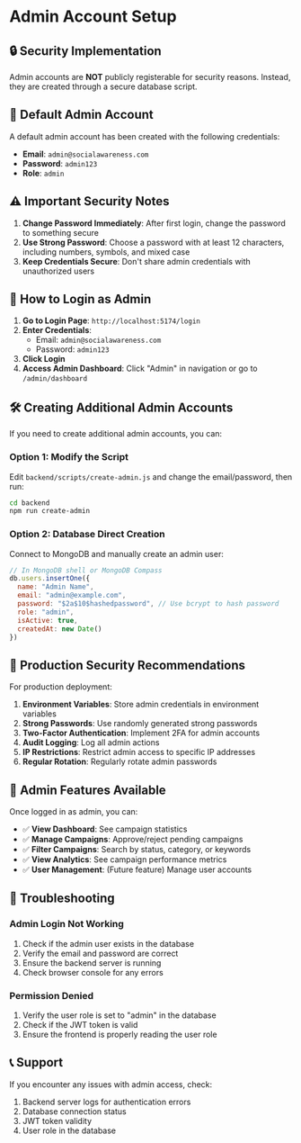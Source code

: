 # Admin Account Setup

## 🔒 **Security Implementation**

Admin accounts are **NOT** publicly registerable for security reasons. Instead, they are created through a secure database script.

## 🚀 **Default Admin Account**

A default admin account has been created with the following credentials:

- **Email**: `admin@socialawareness.com`
- **Password**: `admin123`
- **Role**: `admin`

## ⚠️ **Important Security Notes**

1. **Change Password Immediately**: After first login, change the password to something secure
2. **Use Strong Password**: Choose a password with at least 12 characters, including numbers, symbols, and mixed case
3. **Keep Credentials Secure**: Don't share admin credentials with unauthorized users

## 🔧 **How to Login as Admin**

1. **Go to Login Page**: `http://localhost:5174/login`
2. **Enter Credentials**:
   - Email: `admin@socialawareness.com`
   - Password: `admin123`
3. **Click Login**
4. **Access Admin Dashboard**: Click "Admin" in navigation or go to `/admin/dashboard`

## 🛠️ **Creating Additional Admin Accounts**

If you need to create additional admin accounts, you can:

### Option 1: Modify the Script
Edit `backend/scripts/create-admin.js` and change the email/password, then run:
```bash
cd backend
npm run create-admin
```

### Option 2: Database Direct Creation
Connect to MongoDB and manually create an admin user:
```javascript
// In MongoDB shell or MongoDB Compass
db.users.insertOne({
  name: "Admin Name",
  email: "admin@example.com",
  password: "$2a$10$hashedpassword", // Use bcrypt to hash password
  role: "admin",
  isActive: true,
  createdAt: new Date()
})
```

## 🔐 **Production Security Recommendations**

For production deployment:

1. **Environment Variables**: Store admin credentials in environment variables
2. **Strong Passwords**: Use randomly generated strong passwords
3. **Two-Factor Authentication**: Implement 2FA for admin accounts
4. **Audit Logging**: Log all admin actions
5. **IP Restrictions**: Restrict admin access to specific IP addresses
6. **Regular Rotation**: Regularly rotate admin passwords

## 📝 **Admin Features Available**

Once logged in as admin, you can:

- ✅ **View Dashboard**: See campaign statistics
- ✅ **Manage Campaigns**: Approve/reject pending campaigns
- ✅ **Filter Campaigns**: Search by status, category, or keywords
- ✅ **View Analytics**: See campaign performance metrics
- ✅ **User Management**: (Future feature) Manage user accounts

## 🚨 **Troubleshooting**

### Admin Login Not Working
1. Check if the admin user exists in the database
2. Verify the email and password are correct
3. Ensure the backend server is running
4. Check browser console for any errors

### Permission Denied
1. Verify the user role is set to "admin" in the database
2. Check if the JWT token is valid
3. Ensure the frontend is properly reading the user role

## 📞 **Support**

If you encounter any issues with admin access, check:
1. Backend server logs for authentication errors
2. Database connection status
3. JWT token validity
4. User role in the database

